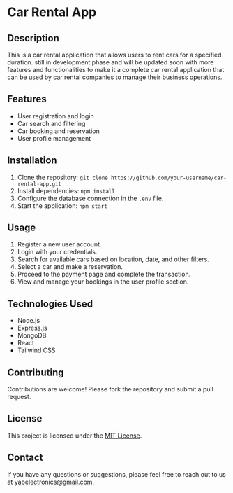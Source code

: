 # Car Rental App

## Description

This is a car rental application that allows users to rent cars for a specified duration. still in development phase and will be updated soon with more features and functionalities to make it a complete car rental application that can be used by car rental companies to manage their business operations.

## Features

- User registration and login
- Car search and filtering
- Car booking and reservation
- User profile management

## Installation

1. Clone the repository: `git clone https://github.com/your-username/car-rental-app.git`
2. Install dependencies: `npm install`
3. Configure the database connection in the `.env` file.
4. Start the application: `npm start`

## Usage

1. Register a new user account.
2. Login with your credentials.
3. Search for available cars based on location, date, and other filters.
4. Select a car and make a reservation.
5. Proceed to the payment page and complete the transaction.
6. View and manage your bookings in the user profile section.

## Technologies Used

- Node.js
- Express.js
- MongoDB
- React
- Tailwind CSS

## Contributing

Contributions are welcome! Please fork the repository and submit a pull request.

## License

This project is licensed under the [MIT License](LICENSE).

## Contact

If you have any questions or suggestions, please feel free to reach out to us at [yabelectronics@gmail.com](mailto:evangadi@example.com).
